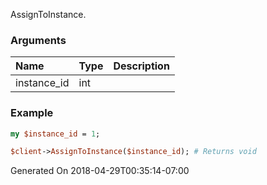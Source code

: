 AssignToInstance.
### Arguments
**Name**|**Type**|**Description**
:---|:---|:---
instance_id|int|

### Example

```perl
my $instance_id = 1;

$client->AssignToInstance($instance_id); # Returns void
```


Generated On 2018-04-29T00:35:14-07:00